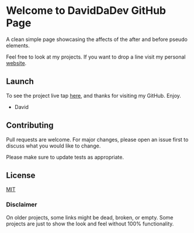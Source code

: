 ![]()

# Welcome to DavidDaDev GitHub Page

A clean simple page showcasing the affects of the after and before pseudo elements.

Feel free to look at my projects. If you want to drop a line visit my personal [website](http://davidsoto.dev/).

## Launch

To see the project live tap [here](https://daviddadev.github.io/clean-css-blog/), and thanks for visiting my GitHub. Enjoy.

- David

## Contributing
Pull requests are welcome. For major changes, please open an issue first to discuss what you would like to change.

Please make sure to update tests as appropriate.

## License
[MIT](https://choosealicense.com/licenses/mit/)

### Disclaimer
On older projects, some links might be dead, broken, or empty. Some projects are just to show the look and feel without 100% functionality. 
